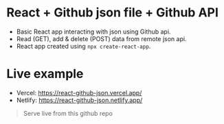 # React + Github json file + Github API
- Basic React app interacting with json using Github api.
- Read (GET), add & delete (POST) data from remote json api.
- React app created using ```npx create-react-app```.

# Live example
- Vercel: https://react-github-json.vercel.app/
- Netlify: https://react-github-json.netlify.app/
> Serve live from this github repo